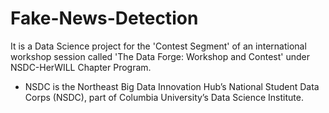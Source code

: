 # Fake-News-Detection
It is a Data Science project for the 'Contest Segment' of an international workshop session called 'The Data Forge: Workshop and Contest' under NSDC-HerWILL Chapter Program.   
* NSDC is the Northeast Big Data Innovation Hub’s National Student Data Corps (NSDC), part of Columbia University’s Data Science Institute.
